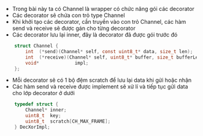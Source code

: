 - Trong bài này ta có Channel là wrapper có chức năng gói các decorator 
- Các decorator sẽ chứa con trỏ type Channel
- Khi khởi tạo các decorator, cần truyền vào con trỏ Channel, các hàm send và receive sẽ được gán cho từng decorator
- Các decorator lưu lại inner, đây là decorator đã được gói trước đó

```C
    struct Channel {
        int  (*send)(Channel* self, const uint8_t* data, size_t len);
        int  (*receive)(Channel* self, uint8_t* buffer, size_t bufferLength, size_t* out_len);
        void*             impl;
    };
```

- Mỗi decorator sẽ có 1 bộ đệm scratch để lưu lại data khi gửi hoặc nhận
- Các hàm send và receive được implement sẽ xử lí và tiếp tục gửi data cho lớp decorator ở dưới

```C
    typedef struct {
        Channel* inner;
        uint8_t  key;
        uint8_t  scratch[CH_MAX_FRAME];
    } DecXorImpl;
```